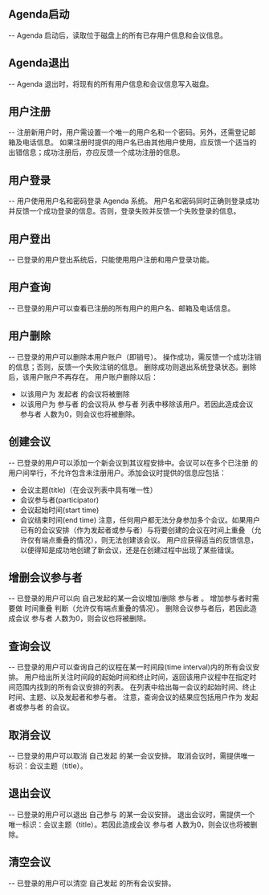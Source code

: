 ## Agenda启动
--
Agenda 启动后，读取位于磁盘上的所有已存用户信息和会议信息。

## Agenda退出
--
Agenda 退出时，将现有的所有用户信息和会议信息写入磁盘。

## 用户注册
--
注册新用户时，用户需设置一个唯一的用户名和一个密码。另外，还需登记邮箱及电话信息。 
如果注册时提供的用户名已由其他用户使用，应反馈一个适当的出错信息；成功注册后，亦应反馈一个成功注册的信息。

## 用户登录
--
用户使用用户名和密码登录 Agenda 系统。 
用户名和密码同时正确则登录成功并反馈一个成功登录的信息。否则，登录失败并反馈一个失败登录的信息。

## 用户登出
--
已登录的用户登出系统后，只能使用用户注册和用户登录功能。

## 用户查询
--
已登录的用户可以查看已注册的所有用户的用户名、邮箱及电话信息。

## 用户删除
--
已登录的用户可以删除本用户账户（即销号）。 
操作成功，需反馈一个成功注销的信息；否则，反馈一个失败注销的信息。 
删除成功则退出系统登录状态。删除后，该用户账户不再存在。 
用户账户删除以后：

* 以该用户为 发起者 的会议将被删除
* 以该用户为 参与者 的会议将从 参与者 列表中移除该用户。若因此造成会议 参与者 人数为0，则会议也将被删除。
## 创建会议
--
已登录的用户可以添加一个新会议到其议程安排中。会议可以在多个已注册 
的用户间举行，不允许包含未注册用户。添加会议时提供的信息应包括：

* 会议主题(title)（在会议列表中具有唯一性）
* 会议参与者(participator)
* 会议起始时间(start time)
* 会议结束时间(end time)
注意，任何用户都无法分身参加多个会议。如果用户已有的会议安排（作为发起者或参与者）与将要创建的会议在时间上重叠 （允许仅有端点重叠的情况），则无法创建该会议。 
用户应获得适当的反馈信息，以便得知是成功地创建了新会议，还是在创建过程中出现了某些错误。

## 增删会议参与者
--
已登录的用户可以向 自己发起的某一会议增加/删除 参与者 。 
增加参与者时需要做 时间重叠 判断（允许仅有端点重叠的情况）。 
删除会议参与者后，若因此造成会议 参与者 人数为0，则会议也将被删除。

## 查询会议
--
已登录的用户可以查询自己的议程在某一时间段(time interval)内的所有会议安排。 
用户给出所关注时间段的起始时间和终止时间，返回该用户议程中在指定时间范围内找到的所有会议安排的列表。 
在列表中给出每一会议的起始时间、终止时间、主题、以及发起者和参与者。 
注意，查询会议的结果应包括用户作为 发起者或参与者 的会议。

## 取消会议
--
已登录的用户可以取消 自己发起 的某一会议安排。 
取消会议时，需提供唯一标识：会议主题（title）。

## 退出会议
--
已登录的用户可以退出 自己参与 的某一会议安排。 
退出会议时，需提供一个唯一标识：会议主题（title）。若因此造成会议 参与者 人数为0，则会议也将被删除。

## 清空会议
--
已登录的用户可以清空 自己发起 的所有会议安排。